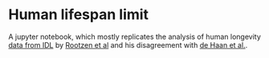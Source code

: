 # Human lifespan limit

A jupyter notebook, which mostly replicates the analysis of human longevity [data from IDL](https://www.supercentenarians.org/en/publications/) 
by [Rootzen et al](https://royalsocietypublishing.org/doi/pdf/10.1098/rsos.202097?pdf=reference) and his
disagreement with [de Haan et al.](https://pure.uvt.nl/ws/portalfiles/portal/19635604/2017_051.pdf).